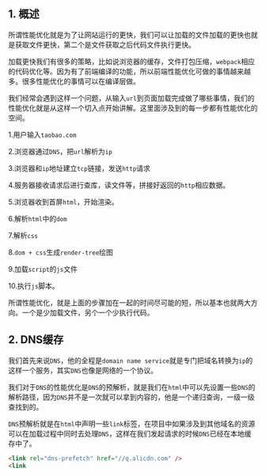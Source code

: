 ## 1. 概述

所谓性能优化就是为了让网站运行的更快，我们可以让加载的文件加载的更快也就是获取文件更快，第二个是文件获取之后代码文件执行更快。

加载更快我们有很多的策略，比如说浏览器的缓存，文件打包压缩，```webpack```相应的代码优化等。因为有了前端编译的功能，所以前端性能优化可做的事情越来越多。很多性能优化的事情可以在编译层做。

我们经常会遇到这样一个问题，从输入```url```到页面加载完成做了哪些事情，我们的性能优化就是从这样一个切入点开始讲解。这里面涉及到的每一步都有性能优化的空间。

1.用户输入```taobao.com```

2.浏览器通过```DNS```，把```url```解析为```ip```

3.浏览器和```ip```地址建立```tcp```链接，发送```http```请求

4.服务器接收请求后进行查库，读文件等，拼接好返回的```http```相应数据。

5.浏览器收到首屏```html```，开始渲染。

6.解析```html```中的```dom```

7.解析```css```

8.```dom + css```生成```render-tree```绘图

9.加载```script```的```js```文件

10.执行```js```脚本。

所谓性能优化，就是上面的步骤加在一起的时间尽可能的短，所以基本也就两大方向。一个是少加载文件，另个一个少执行代码。

## 2. DNS缓存

我们首先来说```DNS```，他的全程是```domain name service```就是专门把域名转换为```ip```的这样一个服务，其实```DNS```也像是网络的一个协议。

我们对于```DNS```的性能优化是```DNS```的预解析，就是我们在```html```中可以先设置一些```DNS```的解析路径，因为```DNS```并不是一次就可以拿到内容的，他是一个递归查询，一级一级查找到的。

```DNS```预解析就是在```html```中声明一些```link```标签，在项目中如果涉及到其他域名的资源可以在加载过程中同时去处理```DNS```，这样在我们发起请求的时候```DNS```已经在本地缓存中了。

```html
<link rel="dns-prefetch" href="//q.alicdn.com" />
<link